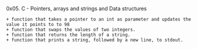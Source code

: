 0x05. C - Pointers, arrays and strings and Data structures

	+ function that takes a pointer to an int as parameter and updates the value it points to to 98
	+ function that swaps the values of two integers.
	+ function that returns the length of a string.
	+ function that prints a string, followed by a new line, to stdout.

